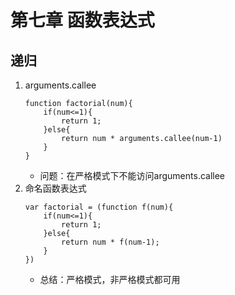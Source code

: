 # 第七章 函数表达式

## 递归

1. arguments.callee
    ```
    function factorial(num){
        if(num<=1){
            return 1;
        }else{
            return num * arguments.callee(num-1)
        }
    }
    ```
    * 问题：在严格模式下不能访问arguments.callee
2. 命名函数表达式
    ```
    var factorial = (function f(num){
        if(num<=1){
            return 1;
        }else{
            return num * f(num-1);
        }
    })
    ```
    * 总结：严格模式，非严格模式都可用